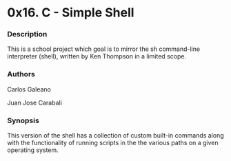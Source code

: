 # 0x16. C - Simple Shell

### Description
This is a school project which goal is to mirror the sh command-line interpreter (shell), written by Ken Thompson in a limited scope.

### Authors
Carlos Galeano

Juan Jose Carabali

### Synopsis
This version of the shell has a collection of custom built-in commands along with the functionality of running scripts in the the various paths on a given operating system.

